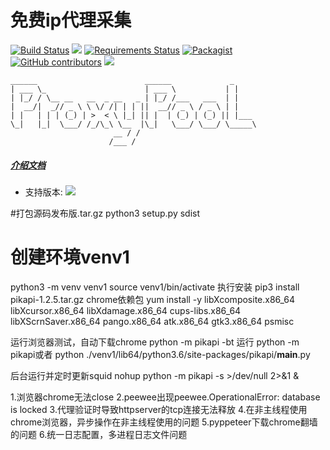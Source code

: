 免费ip代理采集
=======
[![Build Status](https://travis-ci.org/jhao104/proxy_pool.svg?branch=master)](https://travis-ci.org/pikapi/pikapi)
[![](https://img.shields.io/badge/Powered%20by-@yeshl-green.svg)](https://blog.csdn.net/anacan)
[![Requirements Status](https://requires.io/github/jhao104/proxy_pool/requirements.svg?branch=master)](https://requires.io/github/pikapi/proxy_pool/requirements/?branch=master)
[![Packagist](https://img.shields.io/packagist/l/doctrine/orm.svg)](https://github.com/jhao104/proxy_pool/blob/master/LICENSE)
[![GitHub contributors](https://img.shields.io/github/contributors/jhao104/proxy_pool.svg)](https://github.com/yeshl/pikapi/graphs/contributors)
[![](https://img.shields.io/badge/language-Python-green.svg)](https://github.com/yeshl/pikapil)

    ______                        ______             _
    | ___ \_                      | ___ \           | |
    | |_/ / \__ __   __  _ __   _ | |_/ /___   ___  | |
    |  __/|  _// _ \ \ \/ /| | | ||  __// _ \ / _ \ | |
    | |   | | | (_) | >  < \ |_| || |  | (_) | (_) || |___
    \_|   |_|  \___/ /_/\_\ \__  |\_|   \___/ \___/ \_____\
                           __ / /
                          /___ /

##### [介绍文档](https://github.com/jhao104/proxy_pool/blob/master/doc/introduce.md)

* 支持版本: ![](https://img.shields.io/badge/Python-3.x-blue.svg)

#打包源码发布版.tar.gz
python3 setup.py sdist  
# 创建环境venv1
python3 -m venv venv1
source venv1/bin/activate
执行安装
pip3 install pikapi-1.2.5.tar.gz
chrome依赖包
yum install -y libXcomposite.x86_64 libXcursor.x86_64 libXdamage.x86_64 cups-libs.x86_64 libXScrnSaver.x86_64 pango.x86_64 atk.x86_64 gtk3.x86_64 psmisc

运行浏览器测试，自动下载chrome
python -m pikapi -bt
运行
python -m pikapi或者 python ./venv1/lib64/python3.6/site-packages/pikapi/__main__.py

后台运行并定时更新squid
nohup python -m pikapi -s >/dev/null 2>&1 &

1.浏览器chrome无法close
2.peewee出现peewee.OperationalError: database is locked
3.代理验证时导致httpserver的tcp连接无法释放
4.在非主线程使用chrome浏览器，异步操作在非主线程使用的问题
5.pyppeteer下载chrome翻墙的问题
6.统一日志配置，多进程日志文件问题